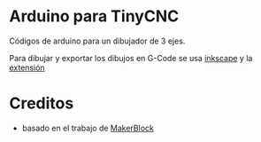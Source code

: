 Arduino para TinyCNC
====================

Códigos de arduino para un dibujador de 3 ejes.

Para dibujar y exportar los dibujos en G-Code se usa [inkscape](https://inkscape.org) y la [extensión](https://github.com/maquinas-libres/inkscape-tinycnc)


Creditos
========

* basado en el trabajo de [MakerBlock](https://github.com/MakerBlock/TinyCNC-Sketches)
